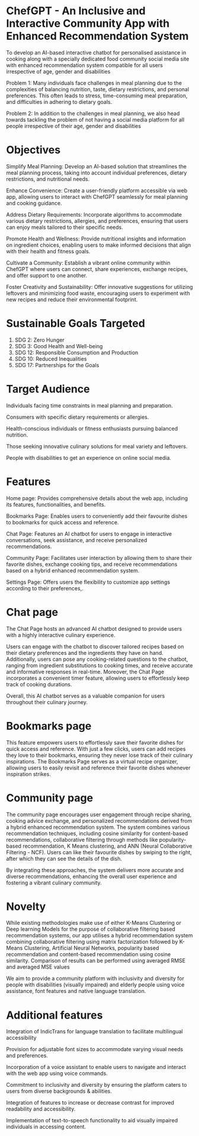 # ChefGPT - An Inclusive and Interactive Community App with Enhanced Recommendation System
To develop an AI-based interactive chatbot for personalised assistance in cooking along with a specially dedicated food community social media site with enhanced recommendation system compatible for all users irrespective of age, gender and disabilities

Problem 1:
Many individuals face challenges in meal planning due to the complexities of balancing nutrition, taste, dietary restrictions, and personal preferences. This often leads to stress, time-consuming meal preparation, and difficulties in adhering to dietary goals.

Problem 2:
In addition to the challenges in meal planning, we also head towards tackling the problem of not having a social media platform for all people irrespective of their age, gender and disabilities

# Objectives
Simplify Meal Planning: Develop an AI-based solution that streamlines the meal planning process, taking into account individual preferences, dietary restrictions, and nutritional needs.

Enhance Convenience: Create a user-friendly platform accessible via web app, allowing users to interact with ChefGPT seamlessly for meal planning and cooking guidance.

Address Dietary Requirements: Incorporate algorithms to accommodate various dietary restrictions, allergies, and preferences, ensuring that users can enjoy meals tailored to their specific needs.

Promote Health and Wellness: Provide nutritional insights and information on ingredient choices, enabling users to make informed decisions that align with their health and fitness goals.

Cultivate a Community: Establish a vibrant online community within ChefGPT where users can connect, share experiences, exchange recipes, and offer support to one another.

Foster Creativity and Sustainability: Offer innovative suggestions for utilizing leftovers and minimizing food waste, encouraging users to experiment with new recipes and reduce their environmental footprint.
# Sustainable Goals Targeted
1. SDG 2: Zero Hunger
2. SDG 3: Good Health and Well-being
3. SDG 12: Responsible Consumption and Production
4. SDG 10: Reduced Inequalities
5. SDG 17: Partnerships for the Goals
# Target Audience
Individuals facing time constraints in meal planning and preparation.

Consumers with specific dietary requirements or allergies.

Health-conscious individuals or fitness enthusiasts pursuing balanced nutrition.

Those seeking innovative culinary solutions for meal variety and leftovers.

People with disabilities to get an experience on online social media.

# Features
Home page: Provides comprehensive details about the web app, including its features, functionalities, and benefits.

Bookmarks Page: Enables users to conveniently add their favourite dishes to bookmarks for quick access and reference.

Chat Page: Features an AI chatbot for users to engage in interactive conversations, seek assistance, and receive personalized recommendations.

Community Page: Facilitates user interaction by allowing them to share their favorite dishes, exchange cooking tips, and receive recommendations based on a hybrid enhanced recommendation system.

Settings Page: Offers users the flexibility to customize app settings according to their preferences,.

# Chat page
The Chat Page hosts an advanced AI chatbot designed to provide users with a highly interactive culinary experience.

Users can engage with the chatbot to discover tailored recipes based on their dietary preferences and the ingredients they have on hand.
Additionally, users can pose any cooking-related questions to the chatbot, ranging from ingredient substitutions to cooking times, and receive accurate and informative responses in real-time.
Moreover, the Chat Page incorporates a convenient timer feature, allowing users to effortlessly keep track of cooking durations. 

Overall, this AI chatbot serves as a valuable companion for users throughout their culinary journey.

# Bookmarks page
This feature empowers users to effortlessly save their favorite dishes for quick access and reference. 
With just a few clicks, users can add recipes they love to their bookmarks, ensuring they never lose track of their culinary inspirations. 
The Bookmarks Page serves as a virtual recipe organizer, allowing users to easily revisit and reference their favorite dishes whenever inspiration strikes.

# Community page
The community page encourages user engagement through recipe sharing, cooking advice exchange, and personalized recommendations derived from a hybrid enhanced recommendation system. 
The system combines various recommendation techniques, including cosine similarity for content-based recommendations, collaborative filtering through methods like popularity-based recommendation, K Means clustering, and ANN (Neural Collaborative Filtering - NCF). 
Users can like their favourite dishes by swiping to the right, after which they can see the details of the dish. 

By integrating these approaches, the system delivers more accurate and diverse recommendations, enhancing the overall user experience and fostering a vibrant culinary community.

# Novelty
While existing methodologies make use of either K-Means Clustering or Deep learning Models for the purpose of collaborative filtering based recommendation systems, our app utilises a hybrid recommendation system combining collaborative filtering using matrix factorization followed by K-Means Clustering, Artificial Neural Networks, popularity based recommendation and content-based recommendation using cosine similarity. Comparison of results can be performed using averaged RMSE and averaged MSE values

We aim to provide a community platform with inclusivity and diversity for people with disabilities (visually impaired) and elderly people using voice assistance, font features and native language translation.

# Additional features
Integration of IndicTrans for language translation to facilitate multilingual accessibility

Provision for adjustable font sizes to accommodate varying visual needs and preferences.

Incorporation of a voice assistant to enable users to navigate and interact with the web app using voice commands.

Commitment to inclusivity and diversity by ensuring the platform caters to users from diverse backgrounds & abilities.

Integration of features to increase or decrease contrast for improved readability and accessibility.

Implementation of text-to-speech functionality to aid visually impaired individuals in accessing content.
